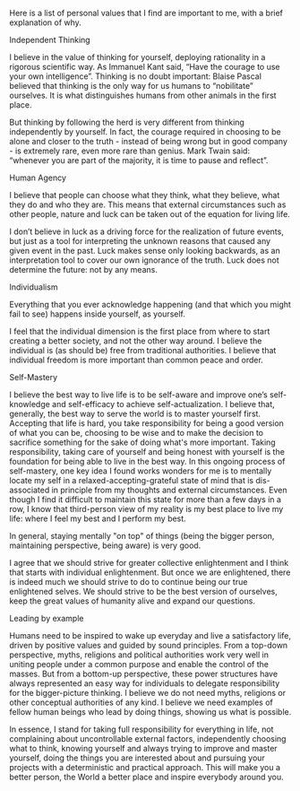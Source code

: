 Here is a list of personal values that I find are important to me, with a brief explanation of why.

Independent Thinking

I believe in the value of thinking for yourself, deploying rationality in a rigorous scientific way.
As Immanuel Kant said, “Have the courage to use your own intelligence”.
Thinking is no doubt important: Blaise Pascal believed that thinking is the only way for us humans to “nobilitate” ourselves.
It is what distinguishes humans from other animals in the first place.

But thinking by following the herd is very different from thinking independently by yourself.
In fact, the courage required in choosing to be alone and closer to the truth - instead of being wrong but in good company - is extremely rare, even more rare than genius.
Mark Twain said: “whenever you are part of the majority, it is time to pause and reflect”.

Human Agency

I believe that people can choose what they think, what they believe, what they do and who they are.
This means that external circumstances such as other people, nature and luck can be taken out of the equation for living life.

I don’t believe in luck as a driving force for the realization of future events, but just as a tool for interpreting the unknown reasons that caused any given event in the past.
Luck makes sense only looking backwards, as an interpretation tool to cover our own ignorance of the truth.
Luck does not determine the future: not by any means.


Individualism

Everything that you ever acknowledge happening (and that which you might fail to see) happens inside yourself, as yourself.

I feel that the individual dimension is the first place from where to start creating a better society, and not the other way around.
I believe the individual is (as should be) free from traditional authorities.
I believe that individual freedom is more important than common peace and order.


Self-Mastery

I believe the best way to live life is to be self-aware and improve one’s self-knowledge and self-efficacy to achieve self-actualization.
I believe that, generally, the best way to serve the world is to master yourself first.
Accepting that life is hard, you take responsibility for being a good version of what you can be, choosing to be wise and to make the decision to sacrifice something for the sake of doing what's more important.
Taking responsibility, taking care of yourself and being honest with yourself is the foundation for being able to live in the best way.
In this ongoing process of self-mastery, one key idea I found works wonders for me is to mentally locate my self in a relaxed-accepting-grateful state of mind that is dis-associated in principle from my thoughts and external circumstances.
Even though I find it difficult to maintain this state for more than a few days in a row, I know that third-person view of my reality is my best place to live my life: where I feel my best and I perform my best.

In general, staying mentally "on top" of things (being the bigger person, maintaining perspective, being aware) is very good.

I agree that we should strive for greater collective enlightenment and I think that starts with individual enlightenment.
But once we are enlightened, there is indeed much we should strive to do to continue being our true enlightened selves.
We should strive to be the best version of ourselves, keep the great values of humanity alive and expand our questions.


Leading by example

Humans need to be inspired to wake up everyday and live a satisfactory life, driven by positive values and guided by sound principles.
From a top-down perspective, myths, religions and political authorities work very well in uniting people under a common purpose and enable the control of the masses.
But from a bottom-up perspective, these power structures have always represented an easy way for individuals to delegate responsibility for the bigger-picture thinking.
I believe we do not need myths, religions or other conceptual authorities of any kind.
I believe we need examples of fellow human beings who lead by doing things, showing us what is possible.

In essence, I stand for taking full responsibility for everything in life, not complaining about uncontrollable external factors, independently choosing what to think, knowing yourself and always trying to improve and master yourself, doing the things you are interested about and pursuing your projects with a deterministic and practical approach.
This will make you a better person, the World a better place and inspire everybody around you.

